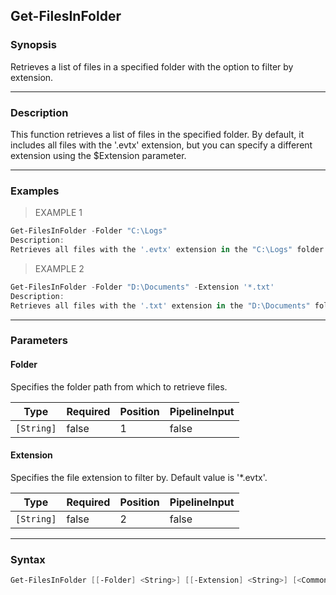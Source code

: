 Get-FilesInFolder
-----------------

### Synopsis
Retrieves a list of files in a specified folder with the option to filter by extension.

---

### Description

This function retrieves a list of files in the specified folder. By default, it includes all files with the '.evtx' extension, but you can specify a different extension using the $Extension parameter.

---

### Examples
> EXAMPLE 1

```PowerShell
Get-FilesInFolder -Folder "C:\Logs"
Description:
Retrieves all files with the '.evtx' extension in the "C:\Logs" folder.
```
> EXAMPLE 2

```PowerShell
Get-FilesInFolder -Folder "D:\Documents" -Extension '*.txt'
Description:
Retrieves all files with the '.txt' extension in the "D:\Documents" folder.
```

---

### Parameters
#### **Folder**
Specifies the folder path from which to retrieve files.

|Type      |Required|Position|PipelineInput|
|----------|--------|--------|-------------|
|`[String]`|false   |1       |false        |

#### **Extension**
Specifies the file extension to filter by. Default value is '*.evtx'.

|Type      |Required|Position|PipelineInput|
|----------|--------|--------|-------------|
|`[String]`|false   |2       |false        |

---

### Syntax
```PowerShell
Get-FilesInFolder [[-Folder] <String>] [[-Extension] <String>] [<CommonParameters>]
```

